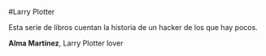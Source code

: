 #Larry Plotter

Esta serie de libros cuentan la historia de un hacker de los que hay pocos. 

**Alma Martinez**, Larry Plotter lover

